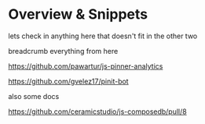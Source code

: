 # Overview & Snippets

lets check in anything here that doesn't fit in the other two

breadcrumb everything from here

https://github.com/pawartur/js-pinner-analytics

https://github.com/gvelez17/pinit-bot

also some docs

https://github.com/ceramicstudio/js-composedb/pull/8
